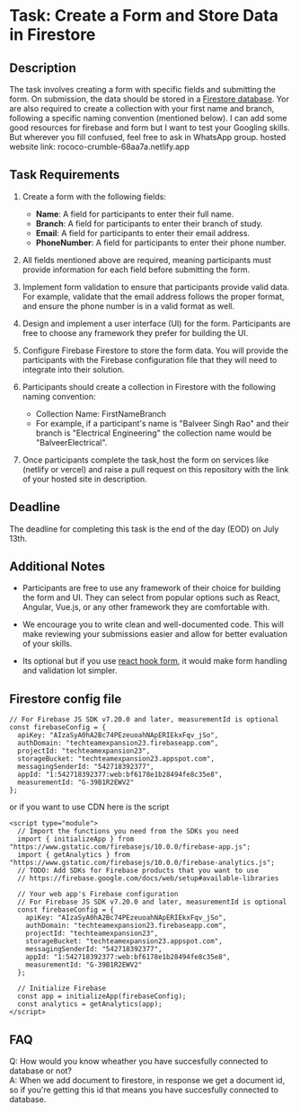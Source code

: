 # Task: Create a Form and Store Data in Firestore

## Description

The task involves creating a form with specific fields and submitting the form. On submission, the data should be stored in a [Firestore database](https://firebase.google.com/docs/firestore). Yor are also required to create a collection with your first name and branch, following a specific naming convention (mentioned below). I can add some good resources for firebase and form but I want to test your Googling skills. But wherever you fill confused, feel free to ask in WhatsApp group.
hosted website link: rococo-crumble-68aa7a.netlify.app

## Task Requirements

1. Create a form with the following fields:
   - **Name**: A field for participants to enter their full name.
   - **Branch**: A field for participants to enter their branch of study.
   - **Email**: A field for participants to enter their email address.
   - **PhoneNumber**: A field for participants to enter their phone number.

2. All fields mentioned above are required, meaning participants must provide information for each field before submitting the form.

3. Implement form validation to ensure that participants provide valid data. For example, validate that the email address follows the proper format, and ensure the phone number is in a valid format as well.

4. Design and implement a user interface (UI) for the form. Participants are free to choose any framework they prefer for building the UI.

5. Configure Firebase Firestore to store the form data. You will provide the participants with the Firebase configuration file that they will need to integrate into their solution.

6. Participants should create a collection in Firestore with the following naming convention:
   - Collection Name: FirstNameBranch
   - For example, if a participant's name is "Balveer Singh Rao" and their branch is "Electrical Engineering" the collection name would be "BalveerElectrical".

7. Once participants complete the task,host the form on services like (netlify or vercel) and raise a pull request on this repository with the link of your hosted site in description.

## Deadline

The deadline for completing this task is the end of the day (EOD) on July 13th.

## Additional Notes

- Participants are free to use any framework of their choice for building the form and UI. They can select from popular options such as React, Angular, Vue.js, or any other framework they are comfortable with.

- We encourage you to write clean and well-documented code. This will make reviewing your submissions easier and allow for better evaluation of your skills.
- Its optional but if you use [react hook form](https://www.react-hook-form.com), it would make form handling and validation lot simpler.

## Firestore config file
```
// For Firebase JS SDK v7.20.0 and later, measurementId is optional
const firebaseConfig = {
  apiKey: "AIzaSyA0hA2Bc74PEzeuoahNApERIEkxFqv_jSo",
  authDomain: "techteamexpansion23.firebaseapp.com",
  projectId: "techteamexpansion23",
  storageBucket: "techteamexpansion23.appspot.com",
  messagingSenderId: "542718392377",
  appId: "1:542718392377:web:bf6178e1b28494fe8c35e8",
  measurementId: "G-39B1R2EWV2"
};
```
or if you want to use CDN here is the script
```
<script type="module">
  // Import the functions you need from the SDKs you need
  import { initializeApp } from "https://www.gstatic.com/firebasejs/10.0.0/firebase-app.js";
  import { getAnalytics } from "https://www.gstatic.com/firebasejs/10.0.0/firebase-analytics.js";
  // TODO: Add SDKs for Firebase products that you want to use
  // https://firebase.google.com/docs/web/setup#available-libraries

  // Your web app's Firebase configuration
  // For Firebase JS SDK v7.20.0 and later, measurementId is optional
  const firebaseConfig = {
    apiKey: "AIzaSyA0hA2Bc74PEzeuoahNApERIEkxFqv_jSo",
    authDomain: "techteamexpansion23.firebaseapp.com",
    projectId: "techteamexpansion23",
    storageBucket: "techteamexpansion23.appspot.com",
    messagingSenderId: "542718392377",
    appId: "1:542718392377:web:bf6178e1b28494fe8c35e8",
    measurementId: "G-39B1R2EWV2"
  };

  // Initialize Firebase
  const app = initializeApp(firebaseConfig);
  const analytics = getAnalytics(app);
</script>
```

## FAQ
Q: How would you know wheather you have succesfully connected to database or not?<br>
A: When we add document to firestore, in response we get a document id, so if you're getting this id that means you have succesfully        connected to database.
